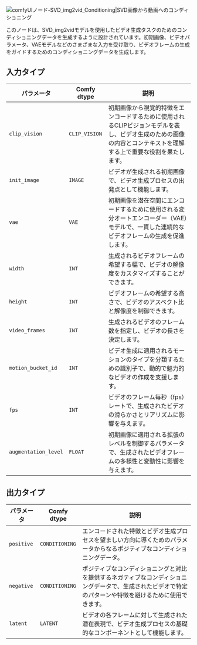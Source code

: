 
<PhotoProvider>
      <PhotoView src="/conditioning/video_models/SVD_img2vid_Conditioning.jpg">
        <img src="/conditioning/video_models/SVD_img2vid_Conditioning.jpg" alt="comfyUIノード-SVD_img2vid_Conditioning|SVD画像から動画へのコンディショニング" className='rounded-lg' priority/>
      </PhotoView>
</PhotoProvider>

このノードは、SVD_img2vidモデルを使用したビデオ生成タスクのためのコンディショニングデータを生成するように設計されています。初期画像、ビデオパラメータ、VAEモデルなどのさまざまな入力を受け取り、ビデオフレームの生成をガイドするためのコンディショニングデータを生成します。

## 入力タイプ

| パラメータ             | Comfy dtype        | 説明 |
|----------------------|--------------------|-------------|
| `clip_vision`         | `CLIP_VISION`      | 初期画像から視覚的特徴をエンコードするために使用されるCLIPビジョンモデルを表し、ビデオ生成のための画像の内容とコンテキストを理解する上で重要な役割を果たします。 |
| `init_image`          | `IMAGE`            | ビデオが生成される初期画像で、ビデオ生成プロセスの出発点として機能します。 |
| `vae`                 | `VAE`              | 初期画像を潜在空間にエンコードするために使用される変分オートエンコーダー（VAE）モデルで、一貫した連続的なビデオフレームの生成を促進します。 |
| `width`               | `INT`              | 生成されるビデオフレームの希望する幅で、ビデオの解像度をカスタマイズすることができます。 |
| `height`              | `INT`              | ビデオフレームの希望する高さで、ビデオのアスペクト比と解像度を制御できます。 |
| `video_frames`        | `INT`              | 生成されるビデオのフレーム数を指定し、ビデオの長さを決定します。 |
| `motion_bucket_id`    | `INT`              | ビデオ生成に適用されるモーションのタイプを分類するための識別子で、動的で魅力的なビデオの作成を支援します。 |
| `fps`                 | `INT`              | ビデオのフレーム毎秒（fps）レートで、生成されたビデオの滑らかさとリアリズムに影響を与えます。 |
| `augmentation_level`  | `FLOAT`            | 初期画像に適用される拡張のレベルを制御するパラメータで、生成されたビデオフレームの多様性と変動性に影響を与えます。 |

## 出力タイプ

| パラメータ     | Comfy dtype        | 説明 |
|---------------|--------------------|-------------|
| `positive`    | `CONDITIONING`     | エンコードされた特徴とビデオ生成プロセスを望ましい方向に導くためのパラメータからなるポジティブなコンディショニングデータ。 |
| `negative`    | `CONDITIONING`     | ポジティブなコンディショニングと対比を提供するネガティブなコンディショニングデータで、生成されたビデオで特定のパターンや特徴を避けるために使用できます。 |
| `latent`      | `LATENT`           | ビデオの各フレームに対して生成された潜在表現で、ビデオ生成プロセスの基礎的なコンポーネントとして機能します。 |
